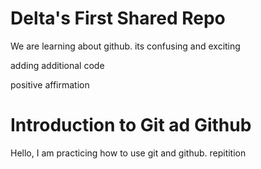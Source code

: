 # Delta's First Shared Repo 

We are learning about github. its confusing and exciting

adding additional code

positive affirmation
<main>

<h1>
Introduction to Git ad Github
</h1>

<p>Hello, I am practicing how to use git and github. repitition 
<p/>

</main>

